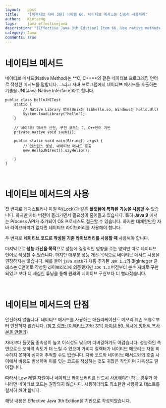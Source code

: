 ```yaml
---
layout:   post
title:    "[이펙티브 자바 3판] 아이템 66. 네이티브 메서드는 신중히 사용하라"
author:   Kimtaeng
tags: 	  java effectivejava
description: "[Effective Java 3th Edition] Item 66. Use native methods judiciously" 
category: Java
comments: true
---
```


# 네이티브 메서드

네이티브 메서드(Native Method)는 **C, C++**와 같은 네이티브 프로그래밍 언어로 작성한 메서드를 말합니다.
그리고 자바 프로그램에서 네이티브 메서드를 호출하는 기술을 JNI(Java Native Interface)라고 합니다.

<pre class="line-numbers"><code class="language-java" data-start="1">public class HelloJNITest
    static {
        // Native Library 로드(Unix는 libhello.so, Windows는 hello.dll)
        System.loadLibrary("hello");
    }
    
    // 네이티브 메서드 선언, 구현 코드는 C, C++언어 기반
    private native void sayHi();
    
    public static void main(String[] args) {
        // 인스턴스 생성, 네이티브 메서드 호출
        new HelloJNITest().sayHello();
    
    }
}
</code></pre>

<br/>

# 네이티브 메서드의 사용

첫 번째로 레지스트리나 파일 락(Lock)과 같은 **플랫폼에 특화된 기능을 사용**할 수 있습니다.
하지만 자바 버전이 올라가면서 필요성이 줄어들고 있습니다. 특히 **Java 9** 에서는 Process API가 추가되어
OS 프로세스도 접근할 수 있습니다. 하지만 대체할만한 자바 라이브러리가 없다면 네이티브 라이브러리를 사용해야 합니다.

두 번째로 **네이티브 코드로 작성된 기존 라이브러리를 사용할 때** 사용해야 합니다.

마지막으로 **성능 개선을 목적**으로 성능에 결정적인 영향을 주는 영역만 따로 네이티브 언어로 작성할 수 있습니다.
하지만 대부분 성능 개선 목적으로 네이티브 메서드 사용을 권장하지는 않습니다. 예를 들어 ```java.math```가 처음 추가된
```JDK 1.1```의 BigInteger 클래스는 C언어로 작성된 라이브러리에 의존했지만 ```JDK 1.3``` 버전부터 순수 자바로 구현되었고
보다 더 세심한 튜닝을 통해 원래의 네이티브 구현보다 더 빨라졌습니다.

<br/>

# 네이티브 메서드의 단점

안전하지 않습니다. 네이티브 메서드를 사용하는 애플리케이션도 메모리 훼손 오류로부터 안전하지 않습니다.
<a href="/post/make-defensive-copies-when-needed" target="_blank">
(참고 링크: [이펙티브 자바 3판] 아이템 50. 적시에 방어적 복사본을 만들라)</a>

자바보다 플랫폼 종속성이 높고 이식성도 낮으며 디버깅하기도 어렵습니다. 성능적인 측면으로는 오히려 속도가 더 느릴 수 있으며
가비지 컬렉터가 네이티브 메모리는 자동 회수하지 못하며 심지어 추적할 수도 없습니다.
자바 코드와 네이티브 메서드와의 호출 사이에서 비용도 발생하며 이를 잇는 코드를 작성하는 것도 귀찮은 작업이며 가독성도 떨어집니다.

따라서 Low 레벨 자원이나 네이티브 라이브러리를 반드시 사용해야만 하는 경우가 아니라면 네이티브 코드는 권장되지 않습니다.
사용하더라도 최소한만 사용하고 테스트를 철저히 해야 합니다.

<div class="post_caption">해당 내용은 Effective Java 3th Edition을 기반으로 작성되었습니다.</div>